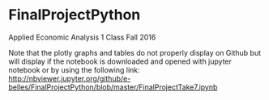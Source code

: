 # FinalProjectPython
Applied Economic Analysis 1 Class Fall 2016

Note that the plotly graphs and tables do not properly display on Github but will display if the notebook is downloaded and opened with jupyter notebook or by using the following link: http://nbviewer.jupyter.org/github/e-belles/FinalProjectPython/blob/master/FinalProjectTake7.ipynb
